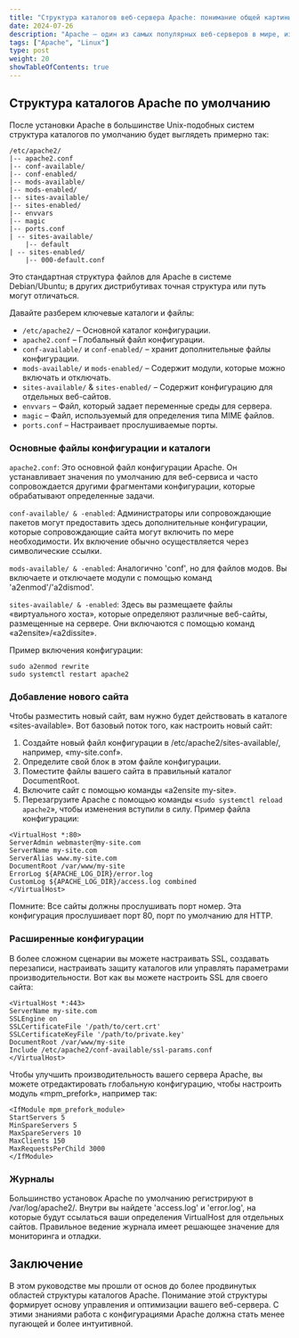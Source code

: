 ```yaml
---
title: "Структура каталогов веб-сервера Apache: понимание общей картины"
date: 2024-07-26
description: "Apache — один из самых популярных веб-серверов в мире, известный своей гибкостью, мощностью и широкой поддержкой. Четкое понимание его структуры каталогов может быть чрезвычайно полезным для системных администраторов, разработчиков и всех, кто отвечает за развертывание или настройку веб-сервисов. Это руководство даст понимание основных компонентов структуры каталогов Apache, с обзором от базовых схем до расширенных макетов."
tags: ["Apache", "Linux"]
type: post
weight: 20
showTableOfContents: true
---
```

## Структура каталогов Apache по умолчанию
После установки Apache в большинстве Unix-подобных систем структура каталогов по умолчанию будет выглядеть примерно так:
```
/etc/apache2/
|-- apache2.conf
|-- conf-available/
|-- conf-enabled/
|-- mods-available/
|-- mods-enabled/
|-- sites-available/
|-- sites-enabled/
|-- envvars
|-- magic
|-- ports.conf
| -- sites-available/
    |-- default
| -- sites-enabled/
    |-- 000-default.conf
```
Это стандартная структура файлов для Apache в системе Debian/Ubuntu; в других дистрибутивах точная структура или путь могут отличаться.

Давайте разберем ключевые каталоги и файлы:

- `/etc/apache2/` – Основной каталог конфигурации.
- `apache2.conf` – Глобальный файл конфигурации.
- `conf-available/` и `conf-enabled/` – хранит дополнительные файлы конфигурации.
- `mods-available/` и `mods-enabled/` – Содержит модули, которые можно включать и отключать.
- `sites-available/` & `sites-enabled/` – Содержит конфигурацию для отдельных веб-сайтов.
- `envvars` – Файл, который задает переменные среды для сервера.
- `magic` – Файл, используемый для определения типа MIME файлов.
- `ports.conf` – Настраивает прослушиваемые порты.
### Основные файлы конфигурации и каталоги
`apache2.conf`: Это основной файл конфигурации Apache. Он устанавливает значения по умолчанию для веб-сервиса и часто сопровождается другими фрагментами конфигурации, которые обрабатывают определенные задачи.

`conf-available/ & -enabled`: Администраторы или сопровождающие пакетов могут предоставить здесь дополнительные конфигурации, которые сопровождающие сайта могут включить по мере необходимости. Их включение обычно осуществляется через символические ссылки.

`mods-available/ & -enabled`: Аналогично 'conf', но для файлов модов. Вы включаете и отключаете модули с помощью команд 'a2enmod'/'a2dismod'.

`sites-available/ & -enabled`: Здесь вы размещаете файлы «виртуального хоста», которые определяют различные веб-сайты, размещенные на сервере. Они включаются с помощью команд «a2ensite»/«a2dissite».

Пример включения конфигурации:
```
sudo a2enmod rewrite
sudo systemctl restart apache2
```
### Добавление нового сайта
Чтобы разместить новый сайт, вам нужно будет действовать в каталоге «sites-available». Вот базовый поток того, как настроить новый сайт:

1. Создайте новый файл конфигурации в /etc/apache2/sites-available/, например, «my-site.conf».
2. Определите свой блок в этом файле конфигурации.
3. Поместите файлы вашего сайта в правильный каталог DocumentRoot.
4. Включите сайт с помощью команды «a2ensite my-site».
5. Перезагрузите Apache с помощью команды «`sudo systemctl reload apache2`», чтобы изменения вступили в силу.
Пример файла конфигурации:
```
<VirtualHost *:80>
ServerAdmin webmaster@my-site.com
ServerName my-site.com
ServerAlias www.my-site.com
DocumentRoot /var/www/my-site
ErrorLog ${APACHE_LOG_DIR}/error.log
CustomLog ${APACHE_LOG_DIR}/access.log combined
</VirtualHost>
```
Помните: Все сайты должны прослушивать порт номер. Эта конфигурация прослушивает порт 80, порт по умолчанию для HTTP.

### Расширенные конфигурации
В более сложном сценарии вы можете настраивать SSL, создавать перезаписи, настраивать защиту каталогов или управлять параметрами производительности. Вот как вы можете настроить SSL для своего сайта:
```
<VirtualHost *:443>
ServerName my-site.com
SSLEngine on
SSLCertificateFile '/path/to/cert.crt'
SSLCertificateKeyFile '/path/to/private.key'
DocumentRoot /var/www/my-site
Include /etc/apache2/conf-available/ssl-params.conf
</VirtualHost>
```
Чтобы улучшить производительность вашего сервера Apache, вы можете отредактировать глобальную конфигурацию, чтобы настроить модуль «mpm_prefork», например так:
```
<IfModule mpm_prefork_module>
StartServers 5
MinSpareServers 5
MaxSpareServers 10
MaxClients 150
MaxRequestsPerChild 3000
</IfModule>
```
### Журналы
Большинство установок Apache по умолчанию регистрируют в /var/log/apache2/. Внутри вы найдете 'access.log' и 'error.log', на которые будут ссылаться ваши определения VirtualHost для отдельных сайтов. Правильное ведение журнала имеет решающее значение для мониторинга и отладки.

## Заключение
В этом руководстве мы прошли от основ до более продвинутых областей структуры каталогов Apache. Понимание этой структуры формирует основу управления и оптимизации вашего веб-сервера. С этими знаниями работа с конфигурациями Apache должна стать менее пугающей и более интуитивной.